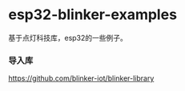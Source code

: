 # esp32-blinker-examples
基于点灯科技库，esp32的一些例子。

### 导入库
https://github.com/blinker-iot/blinker-library
